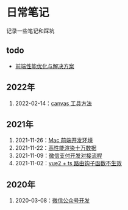 # 日常笔记

记录一些笔记和踩坑

## todo

- [前端性能优化与解决方案](src/前端性能优化与解决方案.md)

## 2022年

1. 2022-02-14：[canvas 工具方法](https://github.com/tangxve/canvasUtils)

## 2021年

1. 2021-11-26：[Mac 前端开发环境](src/Mac前端开发环境.md)
2. 2021-11-22：[高性能渲染十万数据](src/高性能渲染十万条数据.md)
3. 2021-11-09：[微信支付开发对接流程](src/微信支付开发流程.md)
4. 2021-11-02：[vue2 + ts 路由钩子函数不生效](src/vue2+ts路由钩子函数不生效.md)

## 2020年

1. 2020-03-08：[微信公众号开发](src/微信公众号开发流程.md)
